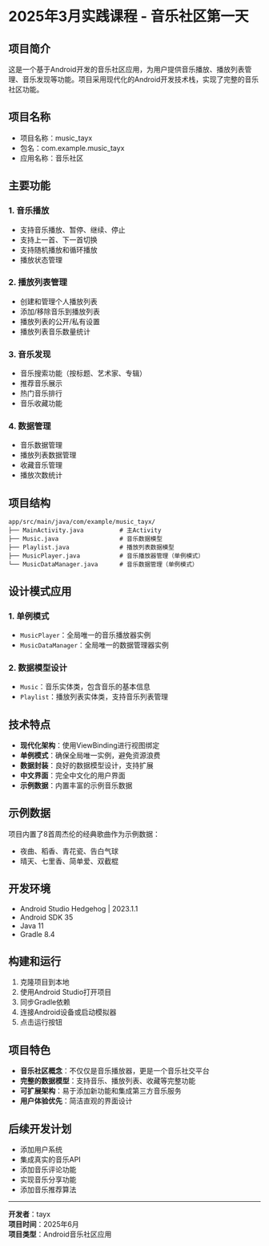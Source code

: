 # 2025年3月实践课程 - 音乐社区第一天

## 项目简介

这是一个基于Android开发的音乐社区应用，为用户提供音乐播放、播放列表管理、音乐发现等功能。项目采用现代化的Android开发技术栈，实现了完整的音乐社区功能。

## 项目名称

- 项目名称：music_tayx
- 包名：com.example.music_tayx
- 应用名称：音乐社区

## 主要功能

### 1. 音乐播放
- 支持音乐播放、暂停、继续、停止
- 支持上一首、下一首切换
- 支持随机播放和循环播放
- 播放状态管理

### 2. 播放列表管理
- 创建和管理个人播放列表
- 添加/移除音乐到播放列表
- 播放列表的公开/私有设置
- 播放列表音乐数量统计

### 3. 音乐发现
- 音乐搜索功能（按标题、艺术家、专辑）
- 推荐音乐展示
- 热门音乐排行
- 音乐收藏功能

### 4. 数据管理
- 音乐数据管理
- 播放列表数据管理
- 收藏音乐管理
- 播放次数统计

## 项目结构

```
app/src/main/java/com/example/music_tayx/
├── MainActivity.java          # 主Activity
├── Music.java                 # 音乐数据模型
├── Playlist.java              # 播放列表数据模型
├── MusicPlayer.java           # 音乐播放器管理（单例模式）
└── MusicDataManager.java      # 音乐数据管理（单例模式）
```

## 设计模式应用

### 1. 单例模式
- `MusicPlayer`：全局唯一的音乐播放器实例
- `MusicDataManager`：全局唯一的数据管理器实例

### 2. 数据模型设计
- `Music`：音乐实体类，包含音乐的基本信息
- `Playlist`：播放列表实体类，支持音乐列表管理

## 技术特点

- **现代化架构**：使用ViewBinding进行视图绑定
- **单例模式**：确保全局唯一实例，避免资源浪费
- **数据封装**：良好的数据模型设计，支持扩展
- **中文界面**：完全中文化的用户界面
- **示例数据**：内置丰富的示例音乐数据

## 示例数据

项目内置了8首周杰伦的经典歌曲作为示例数据：
- 夜曲、稻香、青花瓷、告白气球
- 晴天、七里香、简单爱、双截棍

## 开发环境

- Android Studio Hedgehog | 2023.1.1
- Android SDK 35
- Java 11
- Gradle 8.4

## 构建和运行

1. 克隆项目到本地
2. 使用Android Studio打开项目
3. 同步Gradle依赖
4. 连接Android设备或启动模拟器
5. 点击运行按钮

## 项目特色

- **音乐社区概念**：不仅仅是音乐播放器，更是一个音乐社交平台
- **完整的数据模型**：支持音乐、播放列表、收藏等完整功能
- **可扩展架构**：易于添加新功能和集成第三方音乐服务
- **用户体验优先**：简洁直观的界面设计

## 后续开发计划

- 添加用户系统
- 集成真实的音乐API
- 添加音乐评论功能
- 实现音乐分享功能
- 添加音乐推荐算法

---

**开发者**：tayx  
**项目时间**：2025年6月  
**项目类型**：Android音乐社区应用



 
